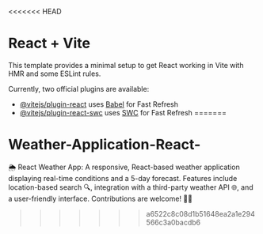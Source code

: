 <<<<<<< HEAD
# React + Vite

This template provides a minimal setup to get React working in Vite with HMR and some ESLint rules.

Currently, two official plugins are available:

- [@vitejs/plugin-react](https://github.com/vitejs/vite-plugin-react/blob/main/packages/plugin-react/README.md) uses [Babel](https://babeljs.io/) for Fast Refresh
- [@vitejs/plugin-react-swc](https://github.com/vitejs/vite-plugin-react-swc) uses [SWC](https://swc.rs/) for Fast Refresh
=======
# Weather-Application-React-
🌦️ React Weather App: A responsive, React-based weather application displaying real-time conditions and a 5-day forecast. Features include location-based search 🔍, integration with a third-party weather API 🌐, and a user-friendly interface. Contributions are welcome! 🚀🌈
>>>>>>> a6522c8c08d1b51648ea2a1e294566c3a0bacdb6
